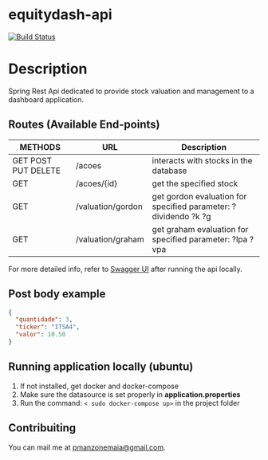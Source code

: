 # equitydash-api
[![Build Status](https://travis-ci.org/paulo-manzone/equitydash-api.svg?branch=master)](https://travis-ci.org/paulo-manzone/equitydash-api)

# Description
Spring Rest Api dedicated to provide stock valuation and management to a dashboard application.

## Routes (Available End-points)
| METHODS        | URL           | Description |
| ------------- | ------------- | ----------- |
| GET POST PUT DELETE          | /acoes  | interacts with stocks in the database  |
| GET | /acoes/{id}  | get the specified stock|
| GET | /valuation/gordon | get gordon evaluation for specified parameter: ?dividendo ?k ?g |
| GET | /valuation/graham | get graham evaluation for specified parameter: ?lpa ?vpa |

For more detailed info, refer to [Swagger UI](localhost:65534/swagger-ui.html) after running the api locally.

## Post body example

```json
{
  "quantidade": 3,
  "ticker": "ITSA4",
  "valor": 10.50
}
```
 ## Running application locally (ubuntu)

 1. If not installed, get docker and docker-compose
 2. Make sure the datasource is set properly in **application.properties**
 3. Run the command:  `< sudo docker-compose up>` in the project folder 

 ## Contribuiting

 You can mail me at pmanzonemaia@gmail.com.





